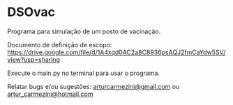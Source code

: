 # DSOvac
Programa para simulação de um posto de vacinação.

Documento de definição de escopo: https://drive.google.com/file/d/1A4xqd0AC2a8C8936psAQJ2fmCaYdw5SV/view?usp=sharing

Execute o main.py no terminal para usar o programa.


Relatar bugs e/ou sugestões: arturcarmezini@gmail.com ou artur_carmezini@hotmail.com
